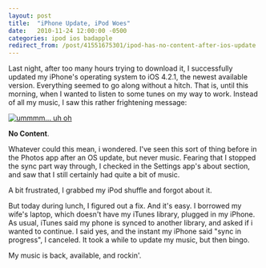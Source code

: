 ```yaml
---
layout: post
title:  "iPhone Update, iPod Woes"
date:   2010-11-24 12:00:00 -0500
categories: ipod ios badapple
redirect_from: /post/41551675301/ipod-has-no-content-after-ios-update
---
```


Last night, after too many hours trying to download it, I successfully updated my iPhone's operating system to iOS 4.2.1, the newest available version. Everything seemed to go along without a hitch. That is, until this morning, when I wanted to listen to some tunes on my way to work. Instead of all my music, I saw this rather frightening message:

[](http://www.flickr.com/photos/pcompernolle/5202968558/ "ummmm... uh oh by Peon Peetie, on Flickr")
[![ummmm... uh oh](http://farm6.static.flickr.com/5003/5202968558_a082020528.jpg)](http://www.flickr.com/photos/pcompernolle/5202968558/ "ummmm... uh oh by Peon Peetie, on Flickr")

**No Content**.

Whatever could this mean, i wondered. I've seen this sort of thing before in the Photos app after an OS update, but never music. Fearing that I stopped the sync part way through, I checked in the Settings app's about section, and saw that I still certainly had quite a bit of music.&nbsp;

A bit frustrated, I grabbed my iPod shuffle and forgot about it.&nbsp;

But today during lunch, I figured out a fix. And it's easy. I borrowed my wife's laptop, which doesn't have my iTunes library, plugged in my iPhone. As usual, iTunes said my phone is synced to another library, and asked if i wanted to continue. I said yes, and the instant my iPhone said "sync in progress", I canceled. It took a while to update my music, but then bingo.&nbsp;

My music is back, available, and rockin'.
